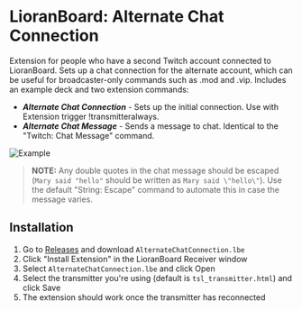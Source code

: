 # LioranBoard: Alternate Chat Connection
Extension for people who have a second Twitch account connected to LioranBoard. Sets up a chat connection for the alternate account, which can be useful for broadcaster-only commands such as .mod and .vip. Includes an example deck and two extension commands:

* ***Alternate Chat Connection*** - Sets up the initial connection. Use with Extension trigger !transmitteralways.
* ***Alternate Chat Message*** - Sends a message to chat. Identical to the "Twitch: Chat Message" command.

![Example](https://user-images.githubusercontent.com/55620774/115151337-be9ffc00-a06c-11eb-8320-81bd5bf3a49d.gif)

> **NOTE:** Any double quotes in the chat message should be escaped (`Mary said "hello"` should be written as `Mary said \"hello\"`). Use the default "String: Escape" command to automate this in case the message varies.

## Installation
1. Go to [Releases](https://github.com/Melonax/LB-Alternate-Chat-Connection/releases) and download `AlternateChatConnection.lbe`
2. Click "Install Extension" in the LioranBoard Receiver window
3. Select `AlternateChatConnection.lbe` and click Open
4. Select the transmitter you're using (default is `tsl_transmitter.html`) and click Save
5. The extension should work once the transmitter has reconnected
